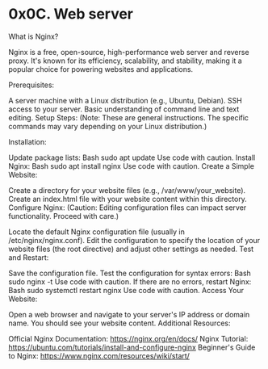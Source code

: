 # 0x0C. Web server
What is Nginx?

Nginx is a free, open-source, high-performance web server and reverse proxy. It's known for its efficiency, scalability, and stability, making it a popular choice for powering websites and applications.

Prerequisites:

A server machine with a Linux distribution (e.g., Ubuntu, Debian).
SSH access to your server.
Basic understanding of command line and text editing.
Setup Steps: (Note: These are general instructions. The specific commands may vary depending on your Linux distribution.)

Installation:

Update package lists:
Bash
sudo apt update
Use code with caution.
Install Nginx:
Bash
sudo apt install nginx
Use code with caution.
Create a Simple Website:

Create a directory for your website files (e.g., /var/www/your_website).
Create an index.html file with your website content within this directory.
Configure Nginx: (Caution: Editing configuration files can impact server functionality. Proceed with care.)

Locate the default Nginx configuration file (usually in /etc/nginx/nginx.conf).
Edit the configuration to specify the location of your website files (the root directive) and adjust other settings as needed.
Test and Restart:

Save the configuration file.
Test the configuration for syntax errors:
Bash
sudo nginx -t
Use code with caution.
If there are no errors, restart Nginx:
Bash
sudo systemctl restart nginx
Use code with caution.
Access Your Website:

Open a web browser and navigate to your server's IP address or domain name. You should see your website content.
Additional Resources:

Official Nginx Documentation: https://nginx.org/en/docs/
Nginx Tutorial: https://ubuntu.com/tutorials/install-and-configure-nginx
Beginner's Guide to Nginx: https://www.nginx.com/resources/wiki/start/
